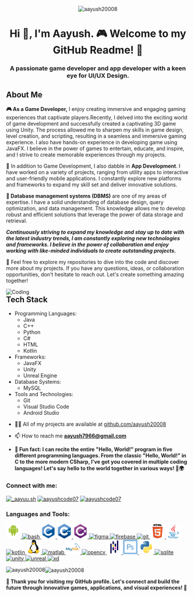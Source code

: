 <p align="center"> <img src="https://komarev.com/ghpvc/?username=aayush20008&label=Profile%20views&color=0e75b6&style=flat" alt="aayush20008" /> </p>
<h1 align="center">Hi 👋, I'm Aayush. 🎮 Welcome to my GitHub Readme! 🚀 </h1>

<h3 align="center"> A passionate game developer and app developer with a keen eye for UI/UX Design.</h3>
<h2>About Me</h2>

<p>
  <strong>🎮 As a Game Developer,</strong> I enjoy creating immersive and engaging gaming experiences that captivate players.Recently, I delved into the exciting world of game development and successfully created a captivating 3D game using Unity. The process allowed me to sharpen my skills in game design, level creation, and scripting, resulting in a seamless and immersive gaming experience. I also have hands-on experience in developing game using JavaFX. I believe in the power of games to entertain, educate, and inspire, and I strive to create memorable experiences through my projects.
</p>

<p>
  📱 In addition to Game Development, I also dabble in <strong>App Development</strong>. I have worked on a variety of projects, ranging from utility apps to interactive and user-friendly mobile applications. I constantly explore new platforms and frameworks to expand my skill set and deliver innovative solutions.
</p>

<p>
  <strong>💾 Database management systems (DBMS)</strong> are one of my areas of expertise. I have a solid understanding of database design, query optimization, and data management. This knowledge allows me to develop robust and efficient solutions that leverage the power of data storage and retrieval.
</p>

<b><p><i>Continuously striving to expand my knowledge and stay up to date with the latest industry trends, I am constantly exploring new technologies and frameworks. I believe in the power of collaboration and enjoy working with like-minded individuals to create outstanding projects.</i></p></b>
<p>  🔗 Feel free to explore my repositories to dive into the code and discover more about my projects. If you have any questions, ideas, or collaboration opportunities, don't hesitate to reach out. Let's create something amazing together! </p>

<img align="right" alt="Coding" width="615" src="https://camo.githubusercontent.com/c1dcb74cc1c1835b1d716f5051499a2814c683c806b15f04b0eba492863703e9/68747470733a2f2f63646e2e6472696262626c652e636f6d2f75736572732f3733303730332f73637265656e73686f74732f363538313234332f6176656e746f2e676966"/>

<h2>Tech Stack</h2>
<ul>
  <li>Programming Languages:
    <ul>
      <li>Java</li>
      <li>C++</li>
      <li>Python</li>
      <li>C#</li>
      <li>HTML</li>
      <li>Kotlin</li>
    </ul>
  </li>
  <li>Frameworks:
    <ul>
      <li>JavaFX</li>
      <li>Unity</li>
      <li>Unreal Engine</li>
    </ul>
  </li>
  <li>Database Systems:
    <ul>
      <li>MySQL</li>
    </ul>
  </li>
  <li>Tools and Technologies:
    <ul>
      <li>Git</li>
      <li>Visual Studio Code</li>
      <li>Android Studio</li>
    </ul>
  </li>
</ul>

- 👨‍💻 All of my projects are available at [github.com/aayush20008](github.com/aayush20008)

- 📫 How to reach me **aayush7966@gmail.com**

- **🌌 Fun fact: I can recite the entire "Hello, World!" program in five different programming languages. From the classic "Hello, World!" in C to the more modern CSharp, I've got you covered in multiple coding languages! Let's say hello to the world together in various ways! 👋🌍**

<h3 align="left">Connect with me:</h3>

<p align="left">
<a href="https://instagram.com/_aayuu.sh" target="blank"><img align="center" src="https://raw.githubusercontent.com/rahuldkjain/github-profile-readme-generator/master/src/images/icons/Social/instagram.svg" alt="_aayuu.sh" height="30" width="40" /></a>
<a href="https://www.leetcode.com/aayushcode07" target="blank"><img align="center" src="https://raw.githubusercontent.com/rahuldkjain/github-profile-readme-generator/master/src/images/icons/Social/leet-code.svg" alt="aayushcode07" height="30" width="40" /></a>
<a href="https://auth.geeksforgeeks.org/user/aayushcode07" target="blank"><img align="center" src="https://raw.githubusercontent.com/rahuldkjain/github-profile-readme-generator/master/src/images/icons/Social/geeks-for-geeks.svg" alt="aayushcode07" height="30" width="40" /></a>
</p>

<h3 align="left">Languages and Tools:</h3>
<p align="left"> <a href="https://developer.android.com" target="_blank" rel="noreferrer"> <img src="https://raw.githubusercontent.com/devicons/devicon/master/icons/android/android-original-wordmark.svg" alt="android" width="40" height="40"/> </a> <a href="https://www.gnu.org/software/bash/" target="_blank" rel="noreferrer"> <img src="https://www.vectorlogo.zone/logos/gnu_bash/gnu_bash-icon.svg" alt="bash" width="40" height="40"/> </a> <a href="https://www.cprogramming.com/" target="_blank" rel="noreferrer"> <img src="https://raw.githubusercontent.com/devicons/devicon/master/icons/c/c-original.svg" alt="c" width="40" height="40"/> </a> <a href="https://www.w3schools.com/cpp/" target="_blank" rel="noreferrer"> <img src="https://raw.githubusercontent.com/devicons/devicon/master/icons/cplusplus/cplusplus-original.svg" alt="cplusplus" width="40" height="40"/> </a> <a href="https://www.w3schools.com/cs/" target="_blank" rel="noreferrer"> <img src="https://raw.githubusercontent.com/devicons/devicon/master/icons/csharp/csharp-original.svg" alt="csharp" width="40" height="40"/> </a> <a href="https://www.figma.com/" target="_blank" rel="noreferrer"> <img src="https://www.vectorlogo.zone/logos/figma/figma-icon.svg" alt="figma" width="40" height="40"/> </a> <a href="https://firebase.google.com/" target="_blank" rel="noreferrer"> <img src="https://www.vectorlogo.zone/logos/firebase/firebase-icon.svg" alt="firebase" width="40" height="40"/> </a> <a href="https://git-scm.com/" target="_blank" rel="noreferrer"> <img src="https://www.vectorlogo.zone/logos/git-scm/git-scm-icon.svg" alt="git" width="40" height="40"/> </a> <a href="https://www.w3.org/html/" target="_blank" rel="noreferrer"> <img src="https://raw.githubusercontent.com/devicons/devicon/master/icons/html5/html5-original-wordmark.svg" alt="html5" width="40" height="40"/> </a> <a href="https://www.java.com" target="_blank" rel="noreferrer"> <img src="https://raw.githubusercontent.com/devicons/devicon/master/icons/java/java-original.svg" alt="java" width="40" height="40"/> </a> <a href="https://kotlinlang.org" target="_blank" rel="noreferrer"> <img src="https://www.vectorlogo.zone/logos/kotlinlang/kotlinlang-icon.svg" alt="kotlin" width="40" height="40"/> </a> <a href="https://www.linux.org/" target="_blank" rel="noreferrer"> <img src="https://raw.githubusercontent.com/devicons/devicon/master/icons/linux/linux-original.svg" alt="linux" width="40" height="40"/> </a> <a href="https://www.mathworks.com/" target="_blank" rel="noreferrer"> <img src="https://upload.wikimedia.org/wikipedia/commons/2/21/Matlab_Logo.png" alt="matlab" width="40" height="40"/> </a> <a href="https://www.mysql.com/" target="_blank" rel="noreferrer"> <img src="https://raw.githubusercontent.com/devicons/devicon/master/icons/mysql/mysql-original-wordmark.svg" alt="mysql" width="40" height="40"/> </a> <a href="https://opencv.org/" target="_blank" rel="noreferrer"> <img src="https://www.vectorlogo.zone/logos/opencv/opencv-icon.svg" alt="opencv" width="40" height="40"/> </a> <a href="https://pandas.pydata.org/" target="_blank" rel="noreferrer"> <img src="https://raw.githubusercontent.com/devicons/devicon/2ae2a900d2f041da66e950e4d48052658d850630/icons/pandas/pandas-original.svg" alt="pandas" width="40" height="40"/> </a> <a href="https://www.photoshop.com/en" target="_blank" rel="noreferrer"> <img src="https://raw.githubusercontent.com/devicons/devicon/master/icons/photoshop/photoshop-line.svg" alt="photoshop" width="40" height="40"/> </a> <a href="https://www.python.org" target="_blank" rel="noreferrer"> <img src="https://raw.githubusercontent.com/devicons/devicon/master/icons/python/python-original.svg" alt="python" width="40" height="40"/> </a> <a href="https://www.sqlite.org/" target="_blank" rel="noreferrer"> <img src="https://www.vectorlogo.zone/logos/sqlite/sqlite-icon.svg" alt="sqlite" width="40" height="40"/> </a> <a href="https://unity.com/" target="_blank" rel="noreferrer"> <img src="https://www.vectorlogo.zone/logos/unity3d/unity3d-icon.svg" alt="unity" width="40" height="40"/> </a> <a href="https://unrealengine.com/" target="_blank" rel="noreferrer"> <img src="https://raw.githubusercontent.com/kenangundogan/fontisto/036b7eca71aab1bef8e6a0518f7329f13ed62f6b/icons/svg/brand/unreal-engine.svg" alt="unreal" width="40" height="40"/> </a> <a href="https://www.adobe.com/products/xd.html" target="_blank" rel="noreferrer"> <img src="https://cdn.worldvectorlogo.com/logos/adobe-xd.svg" alt="xd" width="40" height="40"/> </a> </p>
<!-- 
<p><img align="left" src="https://github-readme-stats.vercel.app/api/top-langs?username=aayush20008&show_icons=true&locale=en&layout=default&theme=light&hide=language1,language2" alt="aayush20008" /></p> -->

<p><img align="left" src="https://github-readme-streak-stats.herokuapp.com/?user=aayush20008&show_icons=true&locale=en&layout=default&theme=light" alt="aayush20008" /></p>
<p><img align="center" src="https://github-readme-stats.vercel.app/api?username=aayush20008&" alt="aayush20008" /></p>

<b>🌟 Thank you for visiting my GitHub profile. Let's connect and build the future through innovative games, applications, and visual experiences! 🚀</b>


